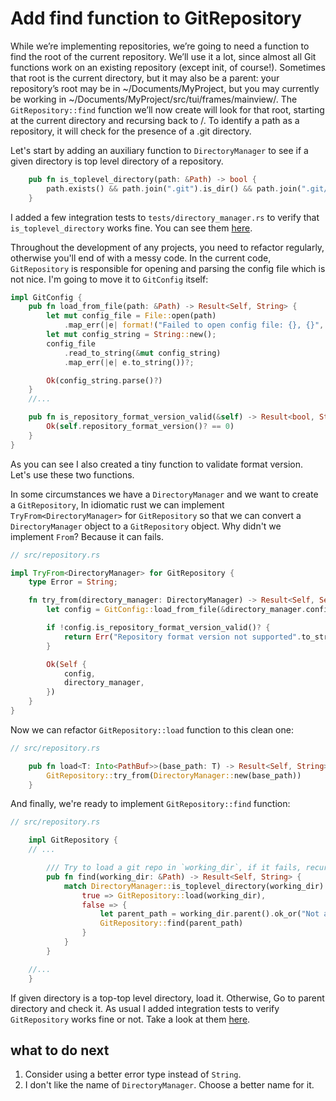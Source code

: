 # Add find function to GitRepository

While we’re implementing repositories, we’re going to need a function to find the root of the current repository. We’ll use it a lot, since almost all Git functions work on an existing repository (except init, of course!). Sometimes that root is the current directory, but it may also be a parent: your repository’s root may be in \~/Documents/MyProject, but you may currently be working in \~/Documents/MyProject/src/tui/frames/mainview/. The `GitRepository::find` function we’ll now create will look for that root, starting at the current directory and recursing back to /. To identify a path as a repository, it will check for the presence of a .git directory.

Let's start by adding an auxiliary function to `DirectoryManager` to see if a given directory is top level directory of a repository.

```rust
    pub fn is_toplevel_directory(path: &Path) -> bool {
        path.exists() && path.join(".git").is_dir() && path.join(".git/config").is_file()
    }
```

I added a few integration tests to `tests/directory_manager.rs` to verify that `is_toplevel_directory` works fine. You can see them [here](https://github.com/its-saeed/rit/commit/b6ab03c3f212df1869ed91d8011a4997267f199c#diff-5be74a035aa42d5bef6d92332f6a7c03fd0d8b1db42f4211928a66eba25f99b3).

Throughout the development of any projects, you need to refactor regularly, otherwise you'll end of with a messy code. In the current code, `GitRepository` is responsible for opening and parsing the config file which is not nice. I'm going to move it to `GitConfig` itself:

```rust
impl GitConfig {
    pub fn load_from_file(path: &Path) -> Result<Self, String> {
        let mut config_file = File::open(path)
            .map_err(|e| format!("Failed to open config file: {}, {}", path.display(), e))?;
        let mut config_string = String::new();
        config_file
            .read_to_string(&mut config_string)
            .map_err(|e| e.to_string())?;

        Ok(config_string.parse()?)
    }
    //...

    pub fn is_repository_format_version_valid(&self) -> Result<bool, String> {
        Ok(self.repository_format_version()? == 0)
    }
}

```

As you can see I also created a tiny function to validate format version. Let's use these two functions.

In some circumstances we have a `DirectoryManager` and we want to create a `GitRepository`, In idiomatic rust we can implement `TryFrom<DirectoryManager>` for `GitRepository` so that we can convert a `DirectoryManager` object to a `GitRepository` object. Why didn't we implement `From`? Because it can fails.

```rust
// src/repository.rs

impl TryFrom<DirectoryManager> for GitRepository {
    type Error = String;

    fn try_from(directory_manager: DirectoryManager) -> Result<Self, Self::Error> {
        let config = GitConfig::load_from_file(&directory_manager.config_file)?;

        if !config.is_repository_format_version_valid()? {
            return Err("Repository format version not supported".to_string());
        }

        Ok(Self {
            config,
            directory_manager,
        })
    }
}
```

Now we can refactor `GitRepository::load` function to this clean one:

```rust
// src/repository.rs

    pub fn load<T: Into<PathBuf>>(base_path: T) -> Result<Self, String> {
        GitRepository::try_from(DirectoryManager::new(base_path))
    }

```

And finally, we're ready to implement `GitRepository::find` function:

```rust
// src/repository.rs

    impl GitRepository {
    // ...

        /// Try to load a git repo in `working_dir`, if it fails, recursively try parent directory.
        pub fn find(working_dir: &Path) -> Result<Self, String> {
            match DirectoryManager::is_toplevel_directory(working_dir) {
                true => GitRepository::load(working_dir),
                false => {
                    let parent_path = working_dir.parent().ok_or("Not a git repository")?;
                    GitRepository::find(parent_path)
                }
            }
        }

    //...
    }
```

If given directory is a top-top level directory, load it. Otherwise, Go to parent directory and check it. As usual I added integration tests to verify `GitRepository` works fine or not. Take a look at them [here](https://github.com/its-saeed/rit/commit/b6ab03c3f212df1869ed91d8011a4997267f199c#diff-dac65a8be319a4b0d603d44d9227548a1504188e233f8849884e91184d2e948b).

## what to do next

1. Consider using a better error type instead of `String`.
2. I don't like the name of `DirectoryManager`. Choose a better name for it.
